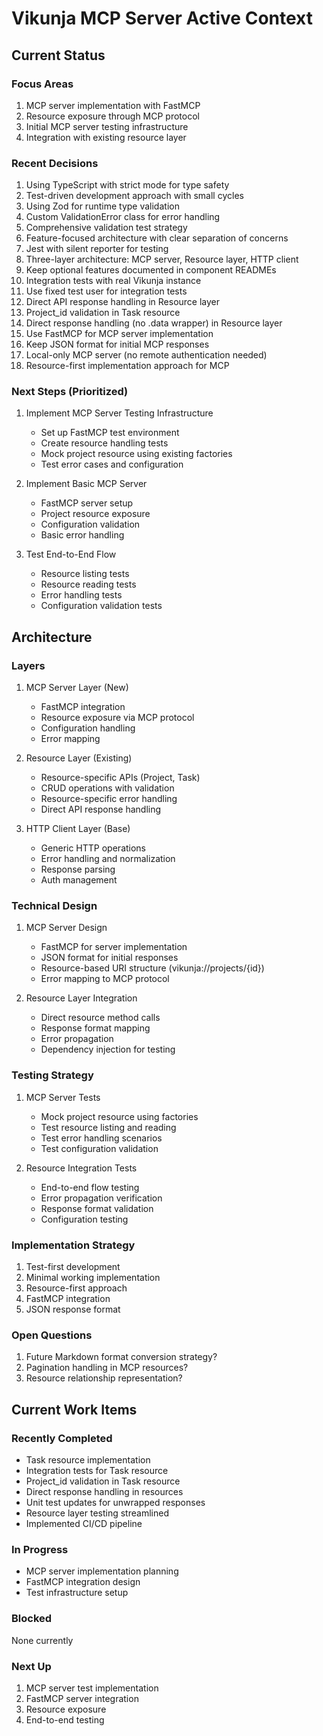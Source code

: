 # Vikunja MCP Server Active Context

## Current Status

### Focus Areas

1. MCP server implementation with FastMCP
2. Resource exposure through MCP protocol
3. Initial MCP server testing infrastructure
4. Integration with existing resource layer

### Recent Decisions

1. Using TypeScript with strict mode for type safety
2. Test-driven development approach with small cycles
3. Using Zod for runtime type validation
4. Custom ValidationError class for error handling
5. Comprehensive validation test strategy
6. Feature-focused architecture with clear separation of concerns
7. Jest with silent reporter for testing
8. Three-layer architecture: MCP server, Resource layer, HTTP client
9. Keep optional features documented in component READMEs
10. Integration tests with real Vikunja instance
11. Use fixed test user for integration tests
12. Direct API response handling in Resource layer
13. Project_id validation in Task resource
14. Direct response handling (no .data wrapper) in Resource layer
15. Use FastMCP for MCP server implementation
16. Keep JSON format for initial MCP responses
17. Local-only MCP server (no remote authentication needed)
18. Resource-first implementation approach for MCP

### Next Steps (Prioritized)

1. Implement MCP Server Testing Infrastructure

   - Set up FastMCP test environment
   - Create resource handling tests
   - Mock project resource using existing factories
   - Test error cases and configuration

2. Implement Basic MCP Server

   - FastMCP server setup
   - Project resource exposure
   - Configuration validation
   - Basic error handling

3. Test End-to-End Flow
   - Resource listing tests
   - Resource reading tests
   - Error handling tests
   - Configuration validation tests

## Architecture

### Layers

1. MCP Server Layer (New)

   - FastMCP integration
   - Resource exposure via MCP protocol
   - Configuration handling
   - Error mapping

2. Resource Layer (Existing)

   - Resource-specific APIs (Project, Task)
   - CRUD operations with validation
   - Resource-specific error handling
   - Direct API response handling

3. HTTP Client Layer (Base)
   - Generic HTTP operations
   - Error handling and normalization
   - Response parsing
   - Auth management

### Technical Design

1. MCP Server Design

   - FastMCP for server implementation
   - JSON format for initial responses
   - Resource-based URI structure (vikunja://projects/{id})
   - Error mapping to MCP protocol

2. Resource Layer Integration
   - Direct resource method calls
   - Response format mapping
   - Error propagation
   - Dependency injection for testing

### Testing Strategy

1. MCP Server Tests

   - Mock project resource using factories
   - Test resource listing and reading
   - Test error handling scenarios
   - Test configuration validation

2. Resource Integration Tests
   - End-to-end flow testing
   - Error propagation verification
   - Response format validation
   - Configuration testing

### Implementation Strategy

1. Test-first development
2. Minimal working implementation
3. Resource-first approach
4. FastMCP integration
5. JSON response format

### Open Questions

1. Future Markdown format conversion strategy?
2. Pagination handling in MCP resources?
3. Resource relationship representation?

## Current Work Items

### Recently Completed

- Task resource implementation
- Integration tests for Task resource
- Project_id validation in Task resource
- Direct response handling in resources
- Unit test updates for unwrapped responses
- Resource layer testing streamlined
- Implemented CI/CD pipeline

### In Progress

- MCP server implementation planning
- FastMCP integration design
- Test infrastructure setup

### Blocked

None currently

### Next Up

1. MCP server test implementation
2. FastMCP server integration
3. Resource exposure
4. End-to-end testing
